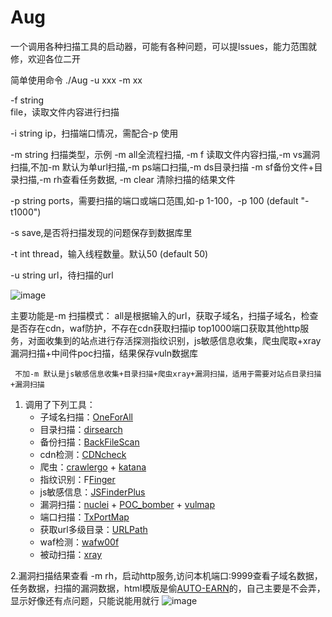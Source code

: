 # Aug
一个调用各种扫描工具的启动器，可能有各种问题，可以提lssues，能力范围就修，欢迎各位二开

简单使用命令 
./Aug -u xxx -m xx  


  -f  string  
        file，读取文件内容进行扫描  
        
  -i  string
        ip，扫描端口情况，需配合-p 使用  
        
  -m  string
        扫描类型，示例 -m all全流程扫描, -m f 读取文件内容扫描,-m vs漏洞扫描,不加-m 默认为单url扫描,-m ps端口扫描,-m ds目录扫描 -m sf备份文件+目录扫描,-m rh查看任务数据, -m clear 清除扫描的结果文件  
        
  -p  string
        ports，需要扫描的端口或端口范围,如-p 1-100，-p 100 (default "-t1000")  
        
  -s  save,是否将扫描发现的问题保存到数据库里  
  
  -t  int
        thread，输入线程数量。默认50 (default 50)  
        
  -u  string
        url，待扫描的url  

![image](https://github.com/win1498419293/Aug/assets/44251830/aed5224f-7f4b-417a-9222-54593af3351c)
  

  
 主要功能是-m 扫描模式：
     all是根据输入的url，获取子域名，扫描子域名，检查是否存在cdn，waf防护，不存在cdn获取扫描ip top1000端口获取其他http服务，对面收集到的站点进行存活探测指纹识别，js敏感信息收集，爬虫爬取+xray漏洞扫描+中间件poc扫描，结果保存vuln数据库  
     
     不加-m 默认是js敏感信息收集+目录扫描+爬虫xray+漏洞扫描，适用于需要对站点目录扫描+漏洞扫描  
     
1. 调用了下列工具：
    - 子域名扫描：[OneForAll](https://github.com/shmilylty/OneForAll)
    - 目录扫描：[dirsearch](https://github.com/maurosoria/dirsearch)
    - 备份扫描：[BackFileScan](https://github.com/VMsec/ihoneyBakFileScan_Modify)
    - cdn检测：[CDNcheck](https://github.com/Any3ite/cdnCheck)
    - 爬虫：[crawlergo](https://github.com/Qianlitp/crawlergo) + [katana](https://github.com/projectdiscovery/katana)
    - 指纹识别：F[Finger](https://github.com/EASY233/Finger)
    - js敏感信息：[JSFinderPlus](https://github.com/mickeystone/JSFinderPlus)
    - 漏洞扫描：[nuclei](https://github.com/projectdiscovery/nuclei) + [POC_bomber](https://github.com/tr0uble-mAker/POC-bomber) + [vulmap](https://github.com/zhzyker/vulmap)
    - 端口扫描：[TxPortMap](https://github.com/4dogs-cn/TXPortMap)
    - 获取url多级目录：[URLPath](https://github.com/r00tSe7en/URLPath)
    - waf检测：[wafw00f](https://github.com/EnableSecurity/wafw00f)
    -  被动扫描：[xray](https://github.com/chaitin/xray)

2.漏洞扫描结果查看 -m rh，启动http服务,访问本机端口:9999查看子域名数据，任务数据，扫描的漏洞数据，html模版是偷[AUTO-EARN](https://github.com/Echocipher/AUTO-EARN)的，自己主要是不会弄，显示好像还有点问题，只能说能用就行
  ![image](https://github.com/win1498419293/Aug/assets/44251830/9705d787-ef01-4346-9d67-91b7b610e480)


